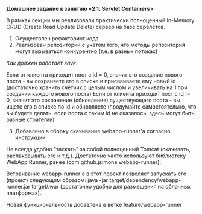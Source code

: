**Домашнее задание к занятию «2.1. Servlet Containers»**




В рамках лекции мы реализовали практически полноценный In-Memory CRUD (Create Read Update Delete) сервер на базе сервлетов. 

1. Осуществлен рефакторинг кода
2. Реализован репозиторий с учётом того, что методы репозитория могут вызываться конкурентно (т.е. в разных потоках)

*Как должен работает save:*

Если от клиента приходит пост с id = 0, значит это создание нового поста - вы сохраняете его в списке и присваиваете ему новый id (достаточно хранить счётчик с целым числом и увеличивать на 1 при создании каждого нового поста)
Если от клиента приходит пост с id != 0, значит это сохранение (обновление) существующего поста - вы ищете его в списке по id и обновляете (продумайте самостоятельно, что вы будете делать, если поста с таким id не оказалось: здесь могут быть разные стратегии)

3. Добавлено в сборку скачивание webapp-runner'а согласно инструкции.

Не всегда удобно "таскать" за собой полноценный Tomcat (скачивать, распаковывать его и т.д.). Достаточно часто используют библиотеку WebApp Runner, ранее (com.github.jsimone webapp-runner).

Встраивание webapp-runner'а в этот проект позволяет запускать его (проект) следующим образом: java -jar target/dependency/webapp-runner.jar target/<appname>.war (достаточно удобно для размещения на облачных платформах).


Новая функциональность добавлена в ветке feature/webapp-runner